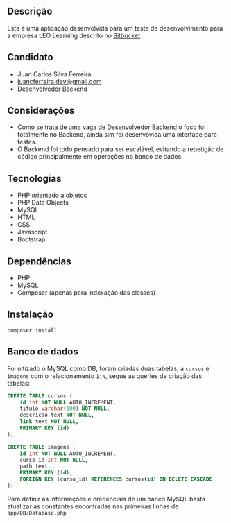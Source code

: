 ## Descrição
Esta é uma aplicação desenvolvida para um teste de desenvolvimento para a empresa LEO Learning descrito no [Bitbucket](https://bitbucket.org/leolearningbrasil/desafio-leo/src/master/)

## Candidato
* Juan Carlos Silva Ferreira
* juancferreira.dev@gmail.com
* Desenvolvedor Backend


## Considerações
* Como se trata de uma vaga de Desenvolvedor Backend o foco foi totalmente no Backend, ainda sim foi desenvovida uma interface para testes.
* O Backend foi todo pensado para ser escalável, evitando a repetição de código principalmente em operações no banco de dados.

## Tecnologias
* PHP orientado a objetos
* PHP Data Objects
* MySQL
* HTML
* CSS
* Javascript
* Bootstrap

## Dependências
* PHP
* MySQL
* Composer (apenas para indexação das classes)


## Instalação
```
composer install
```

## Banco de dados
Foi ultizado o MySQL como DB, foram criadas duas tabelas, a `cursos` e `imagens` com o relacionamento `1:N`, segue as queries de criação das tabelas:

~~~sql
CREATE TABLE cursos (
    id int NOT NULL AUTO_INCREMENT,
    titulo varchar(100) NOT NULL,
    descricao text NOT NULL,
    link text NOT NULL,
    PRIMARY KEY (id)
);
~~~
~~~sql
CREATE TABLE imagens (
    id int NOT NULL AUTO_INCREMENT,
    curso_id int NOT NULL,
    path text,
    PRIMARY KEY (id),
    FOREIGN KEY (curso_id) REFERENCES cursos(id) ON DELETE CASCADE
);
~~~

Para definir as informações e credenciais de um banco MySQL basta atualizar as constantes encontradas nas primeiras linhas de `app/DB/Database.php`
